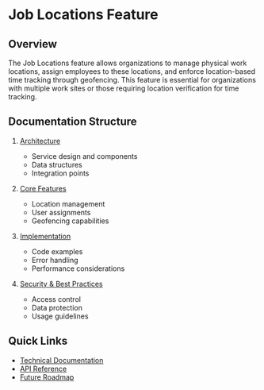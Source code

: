 # Job Locations Feature

## Overview

The Job Locations feature allows organizations to manage physical work locations, assign employees to these locations, and enforce location-based time tracking through geofencing. This feature is essential for organizations with multiple work sites or those requiring location verification for time tracking.

## Documentation Structure

1. [Architecture](./architecture.md)
   - Service design and components
   - Data structures
   - Integration points

2. [Core Features](./core-features.md)
   - Location management
   - User assignments
   - Geofencing capabilities

3. [Implementation](./implementation.md)
   - Code examples
   - Error handling
   - Performance considerations

4. [Security & Best Practices](./security.md)
   - Access control
   - Data protection
   - Usage guidelines

## Quick Links

- [Technical Documentation](../../technical/testing/job-location-service.md)
- [API Reference](./api-reference.md)
- [Future Roadmap](./roadmap.md)
